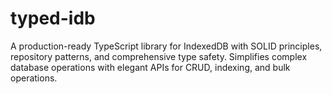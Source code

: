 # typed-idb
A production-ready TypeScript library for IndexedDB with SOLID principles, repository patterns, and comprehensive type safety. Simplifies complex database operations with elegant APIs for CRUD, indexing, and bulk operations.
